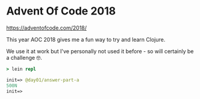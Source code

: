 # Advent Of Code 2018

https://adventofcode.com/2018/

This year AOC 2018 gives me a fun way to try and learn Clojure.

We use it at work but I've personally not used it before - so will certainly be a challenge 🤓.

```clj
> lein repl

init=> @day01/answer-part-a
500N
init=>
```
